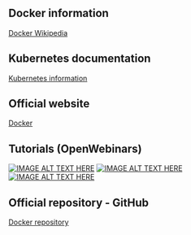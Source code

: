 ## Docker information
<a href="https://en.wikipedia.org/wiki/Docker_(software)">Docker Wikipedia</a>

## Kubernetes documentation
<a href="https://kubernetes.io/docs/concepts/overview/what-is-kubernetes/">Kubernetes information</a>

## Official website
<a href="https://www.docker.com/">Docker</a>

## Tutorials (OpenWebinars)
[![IMAGE ALT TEXT HERE](https://i3.ytimg.com/vi/i6Wm8p87Z84/maxresdefault.jpg)](https://www.youtube.com/watch?v=i6Wm8p87Z84)
[![IMAGE ALT TEXT HERE](https://i3.ytimg.com/vi/VhWIuQRDabE/maxresdefault.jpg)](https://www.youtube.com/watch?v=VhWIuQRDabE)
[![IMAGE ALT TEXT HERE](https://i3.ytimg.com/vi/U57Ha-uRD_M/maxresdefault.jpg)](https://www.youtube.com/watch?v=U57Ha-uRD_M)

## Official repository - GitHub
<a href="https://github.com/docker/docker.github.io">Docker repository</a><br>
